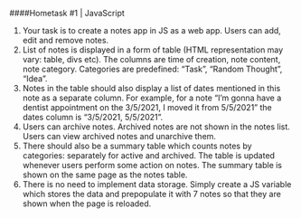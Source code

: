 ####Hometask #1 | JavaScript

1.	Your task is to create a notes app in JS as a web app. Users can add, edit and remove notes. 
2.	List of notes is displayed in a form of table (HTML representation may vary: table, divs etc). The columns are time of creation, note content, note category. Categories are predefined: “Task”, “Random Thought”, “Idea”.
3.	Notes in the table should also display a list of dates mentioned in this note as a separate column. For example, for a note “I’m gonna have a dentist appointment on the 3/5/2021, I moved it from 5/5/2021” the dates column is “3/5/2021, 5/5/2021”.
4.	Users can archive notes. Archived notes are not shown in the notes list. Users can view archived notes and unarchive them.
5.	There should also be a summary table which counts notes by categories: separately for active and archived. The table is updated whenever users perform some action on notes. The summary table is shown on the same page as the notes table.
6.	There is no need to implement data storage. Simply create a JS variable which stores the data and prepopulate it with 7 notes so that they are shown when the page is reloaded.

